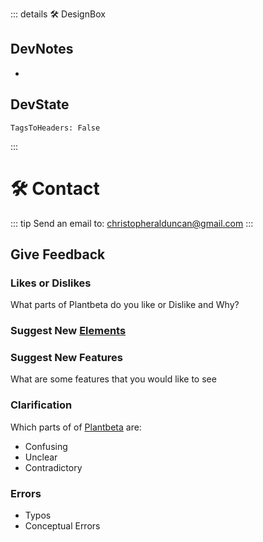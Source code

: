 ::: details 🛠 <dev>DesignBox</dev>

## DevNotes

-

## DevState

`TagsToHeaders: False`


:::

# 🛠 Contact

::: tip Send an email to:
<christopheralduncan@gmail.com>
:::

## Give Feedback

### Likes or Dislikes

What parts of Plantbeta do you like or Dislike and Why?

### Suggest New [Elements](/guide/What/WhatElement)

### Suggest New Features

What are some features that you would like to see

### Clarification

Which parts of of [Plantbeta](/guide/introduction.html#what-is-plantbeta) are:

- Confusing
- Unclear
- Contradictory

### Errors

- Typos
- Conceptual Errors

